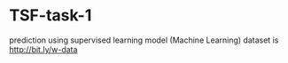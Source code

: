 # TSF-task-1
prediction using supervised learning model (Machine Learning) dataset is http://bit.ly/w-data
